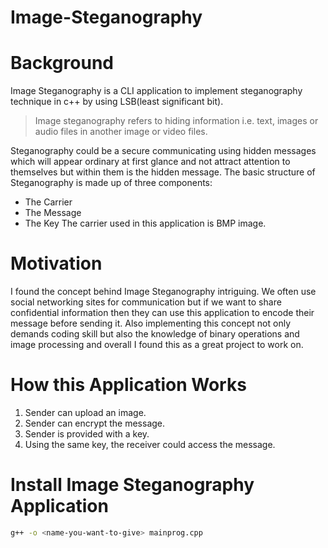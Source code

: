 # Image-Steganography

# Background

Image Steganography is a CLI application to implement steganography technique in c++ by using LSB(least significant bit).

> Image steganography refers to hiding information i.e. text, images or audio files in another image or video files. 

Steganography could be a secure communicating using hidden messages which will appear ordinary at first glance and not attract attention to themselves but within them is the hidden message. The basic structure of Steganography is made up of three components:
- The Carrier
- The Message
- The Key
The carrier used in this application is BMP image.

# Motivation
I found the concept behind Image Steganography intriguing. We often use social networking sites for communication but if we want to share confidential information then they can use this application to encode their message before sending it. Also implementing this concept not only demands coding skill but also the knowledge of binary operations and image processing and overall I found this as a great project to work on. 

# How this Application Works

1. Sender can upload an image.
2. Sender can encrypt the message.
3. Sender is provided with a key.
4. Using the same key, the receiver could access the message.

# Install Image Steganography Application
```bash
g++ -o <name-you-want-to-give> mainprog.cpp
```
